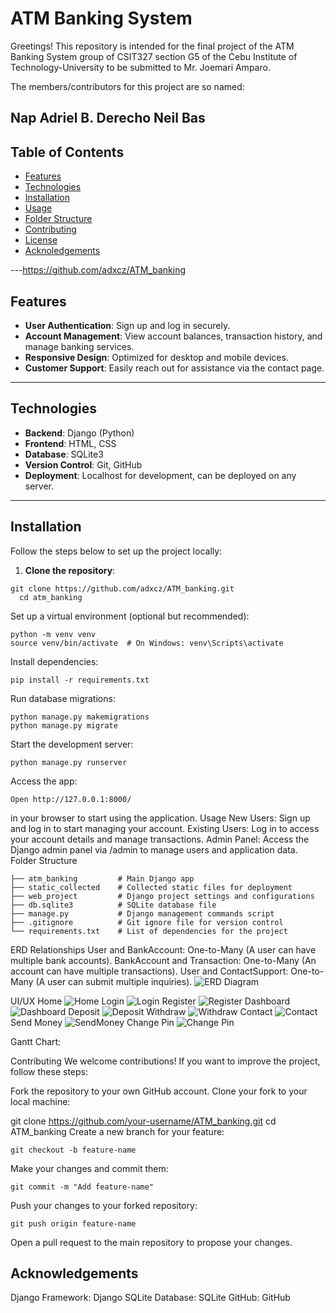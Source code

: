 # ATM Banking System

Greetings! This repository is intended for the final project of the ATM Banking System group of CSIT327 section G5 of the Cebu Institute of Technology-University to be submitted to Mr. Joemari Amparo.

The members/contributors for this project are so named:

Nap Adriel B. Derecho
Neil Bas
---

## Table of Contents

- [Features](#features)
- [Technologies](#technologies)
- [Installation](#installation)
- [Usage](#usage)
- [Folder Structure](#folder-structure)
- [Contributing](#contributing)
- [License](#license)
- [Acknoledgements](#Acknowledgements)

---https://github.com/adxcz/ATM_banking

## Features

- **User Authentication**: Sign up and log in securely.
- **Account Management**: View account balances, transaction history, and manage banking services.
- **Responsive Design**: Optimized for desktop and mobile devices.
- **Customer Support**: Easily reach out for assistance via the contact page.

---

## Technologies

- **Backend**: Django (Python)
- **Frontend**: HTML, CSS
- **Database**: SQLite3
- **Version Control**: Git, GitHub
- **Deployment**: Localhost for development, can be deployed on any server.

---

## Installation

Follow the steps below to set up the project locally:

1. **Clone the repository**:
 ```
git clone https://github.com/adxcz/ATM_banking.git
   cd atm_banking
```
   
Set up a virtual environment (optional but recommended):
```
python -m venv venv
source venv/bin/activate  # On Windows: venv\Scripts\activate
```
Install dependencies:
```
pip install -r requirements.txt
```

Run database migrations:
```
python manage.py makemigrations
python manage.py migrate
```

Start the development server:
```
python manage.py runserver
```

Access the app:
```
Open http://127.0.0.1:8000/
```

 in your browser to start using the application.
Usage
New Users: Sign up and log in to start managing your account.
Existing Users: Log in to access your account details and manage transactions.
Admin Panel: Access the Django admin panel via /admin to manage users and application data.
Folder Structure
```
├── atm_banking         # Main Django app
├── static_collected    # Collected static files for deployment
├── web_project         # Django project settings and configurations
├── db.sqlite3          # SQLite database file
├── manage.py           # Django management commands script
├── .gitignore          # Git ignore file for version control
└── requirements.txt    # List of dependencies for the project
```
ERD
Relationships
User and BankAccount: One-to-Many (A user can have multiple bank accounts).
BankAccount and Transaction: One-to-Many (An account can have multiple transactions).
User and ContactSupport: One-to-Many (A user can submit multiple inquiries).
![ERD Diagram](images/UpdatedERD.png)

UI/UX
Home
![Home](images/Home.png)
Login
![Login](images/Login.png)
Register
![Register](images/Register.png)
Dashboard
![Dashboard](images/Dashboard.png)
Deposit
![Deposit](images/Deposit.png)
Withdraw
![Withdraw](images/Withdraw.png)
Contact
![Contact](images/Contact.png)
Send Money
![SendMoney](images/Sendmoney.png)
Change Pin
![Change Pin](images/Changepin.png)

Gantt Chart:



Contributing
We welcome contributions! If you want to improve the project, follow these steps:

Fork the repository to your own GitHub account.
Clone your fork to your local machine:

git clone https://github.com/your-username/ATM_banking.git
cd ATM_banking
Create a new branch for your feature:
```
git checkout -b feature-name
```
Make your changes and commit them:
```
git commit -m "Add feature-name"
```

Push your changes to your forked repository:
```
git push origin feature-name
```
Open a pull request to the main repository to propose your changes.


## Acknowledgements
Django Framework: Django
SQLite Database: SQLite
GitHub: GitHub
